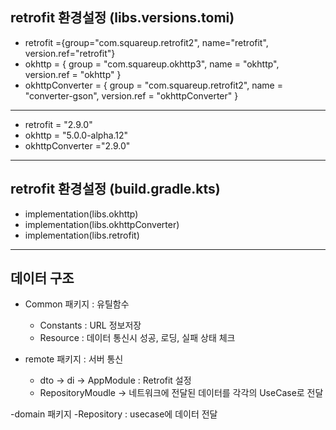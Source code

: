 ## retrofit 환경설정 (libs.versions.tomi)
- retrofit ={group="com.squareup.retrofit2", name="retrofit", version.ref="retrofit"}
- okhttp = { group = "com.squareup.okhttp3", name = "okhttp", version.ref = "okhttp" }
- okhttpConverter = { group = "com.squareup.retrofit2", name = "converter-gson", version.ref = "okhttpConverter" }
------------------------------------------------------------------------------------------------------------------
- retrofit = "2.9.0"
- okhttp = "5.0.0-alpha.12"
- okhttpConverter ="2.9.0"
-----------------------------------------------------------------------------------------------------------------
## retrofit 환경설정 (build.gradle.kts)
- implementation(libs.okhttp)
- implementation(libs.okhttpConverter)
- implementation(libs.retrofit)
--------------------------------------------------------


## 데이터 구조 

- Common 패키지 : 유틸함수
    - Constants :  URL 정보저장
    - Resource  :  데이터 통신시 성공, 로딩, 실패 상태 체크
      
- remote 패키지 : 서버 통신
    - dto -> di -> AppModule : Retrofit 설정
    - RepositoryMoudle -> 네트워크에 전달된 데이터를 각각의 UseCase로 전달
 
-domain 패키지 
    -Repository : usecase에 데이터 전달 

